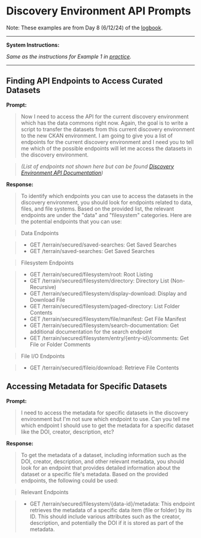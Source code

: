 # Discovery Environment API Prompts

Note: These examples are from Day 8 (6/12/24) of the [logbook](logbook.md).

---

**System Instructions:**

*Same as the instructions for Example 1 in [practice](prompt_engineering_examples.md).*

---

## Finding API Endpoints to Access Curated Datasets

**Prompt:**
> Now I need to access the API for the current discovery environment which has the data commons right now. 
> Again, the goal is to write a script to transfer the datasets from this current discovery environment to the new CKAN environment. 
> I am going to give you a list of endpoints for the current discovery environment and I need you to tell me which of the possible endpoints will let me access the datasets in the discovery environment.

> *(List of endpoints not shown here but can be found [Discovery Environment API Documentation](https://de.cyverse.org/terrain/docs/index.html#!))*


**Response:**

> To identify which endpoints you can use to access the datasets in the discovery environment, you should look for endpoints related to data, files, and file systems. Based on the provided list, the relevant endpoints are under the "data" and "filesystem" categories. Here are the potential endpoints that you can use:

> Data Endpoints

> * GET /terrain/secured/saved-searches: Get Saved Searches
> * GET /terrain/saved-searches: Get Saved Searches

> Filesystem Endpoints

> * GET /terrain/secured/filesystem/root: Root Listing
> * GET /terrain/secured/filesystem/directory: Directory List (Non-Recursive)
> * GET /terrain/secured/filesystem/display-download: Display and Download File
> * GET /terrain/secured/filesystem/paged-directory: List Folder Contents
> * GET /terrain/secured/filesystem/file/manifest: Get File Manifest
> * GET /terrain/secured/filesystem/search-documentation: Get additional documentation for the search endpoint
> * GET /terrain/secured/filesystem/entry/{entry-id}/comments: Get File or Folder Comments

> File I/O Endpoints

> * GET /terrain/secured/fileio/download: Retrieve File Contents


## Accessing Metadata for Specific Datasets

**Prompt:**
> I need to access the metadata for specific datasets in the discovery environment but I'm not sure which endpoint to use.
> Can you tell me which endpoint I should use to get the metadata for a specific dataset like the DOI, creator, description, etc?

**Response:**
> To get the metadata of a dataset, including information such as the DOI, creator, description, and other relevant metadata, you should look for an endpoint that provides detailed information about the dataset or a specific file's metadata. Based on the provided endpoints, the following could be used:

> Relevant Endpoints

> - GET /terrain/secured/filesystem/{data-id}/metadata: This endpoint retrieves the metadata of a specific data item (file or folder) by its ID. This should include various attributes such as the creator, description, and potentially the DOI if it is stored as part of the metadata.

